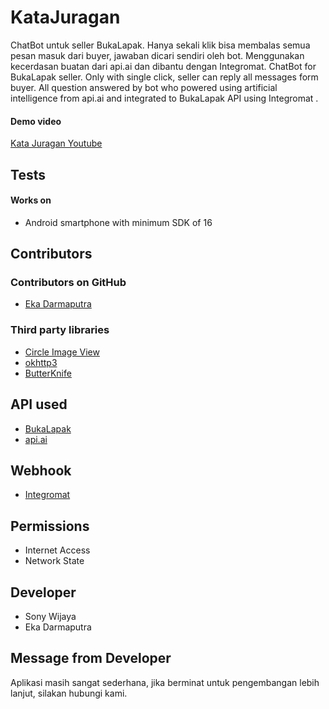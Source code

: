 # KataJuragan
ChatBot untuk seller BukaLapak. Hanya sekali klik bisa membalas semua pesan masuk dari buyer, jawaban dicari sendiri oleh bot. Menggunakan kecerdasan buatan dari api.ai dan dibantu dengan Integromat. 
ChatBot for BukaLapak seller. Only with single click, seller can reply all messages form buyer. All question answered by bot who powered using artificial intelligence from api.ai and integrated to BukaLapak API using Integromat . 

#### Demo video
[Kata Juragan Youtube](https://youtu.be/hTHfk0KX0dI)

## Tests
#### Works on
* Android smartphone with minimum SDK of 16

## Contributors
### Contributors on GitHub
* [Eka Darmaputra](https://github.com/ekadarmaputra)

### Third party libraries
* [Circle Image View](https://github.com/hdodenhof/CircleImageView)
* [okhttp3](https://github.com/square/okhttp)
* [ButterKnife](jakewharton.github.io/butterknife/)

## API used
* [BukaLapak](https://github.com/hdodenhof/CircleImageView)
* [api.ai](https://api.ai/)

## Webhook
* [Integromat](jakewharton.github.io/butterknife/)

## Permissions
* Internet Access
* Network State

## Developer
* Sony Wijaya
* Eka Darmaputra

## Message from Developer
Aplikasi masih sangat sederhana, jika berminat untuk pengembangan lebih lanjut, silakan hubungi kami.

